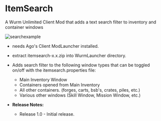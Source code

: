 # ItemSearch
A Wurm Unlimited Client Mod that adds a text search filter to inventory and container windows

![searchexample](https://github.com/Gwiz65/ItemSearch/assets/11297561/2484cf61-0e45-4682-b6e9-3096ef66b394)

- needs Ago's Client ModLauncher installed.
- extract itemsearch-x.x.zip into WurmLauncher directory.

- Adds search filter to the following window types that can be toggled on/off with the itemsearch.properties file:
  - Main Inventory Window
  - Containers opened from Main Inventory
  - All other containers. (forges, carts, bsb's, crates, piles, etc.)
  - Various other windows (Skill Window, Mission Window, etc.)


- **Release Notes:**
  - Release 1.0 - Initial release.
